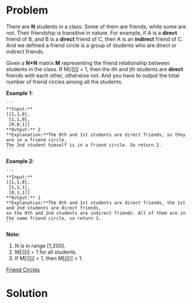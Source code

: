 
# Problem

There are **N** students in a class. Some of them are friends, while some are
not. Their friendship is transitive in nature. For example, if A is a
**direct** friend of B, and B is a **direct** friend of C, then A is an
**indirect** friend of C. And we defined a friend circle is a group of
students who are direct or indirect friends.

Given a **N*N** matrix **M** representing the friend relationship between
students in the class. If M[i][j] = 1, then the ith and jth students are
**direct** friends with each other, otherwise not. And you have to output the
total number of friend circles among all the students.

**Example 1:**  

    ```
    **Input:** 
    [[1,1,0],
     [1,1,0],
     [0,0,1]]
    **Output:** 2
    **Explanation:**The 0th and 1st students are direct friends, so they are in a friend circle.   
    The 2nd student himself is in a friend circle. So return 2.
    ```

**Example 2:**  

    ```
    **Input:** 
    [[1,1,0],
     [1,1,1],
     [0,1,1]]
    **Output:** 1
    **Explanation:**The 0th and 1st students are direct friends, the 1st and 2nd students are direct friends,   
    so the 0th and 2nd students are indirect friends. All of them are in the same friend circle, so return 1.
    ```

**Note:**  

  1. N is in range [1,200].
  2. M[i][i] = 1 for all students.
  3. If M[i][j] = 1, then M[j][i] = 1.



[Friend Circles](https://leetcode.com/problems/friend-circles)

# Solution



